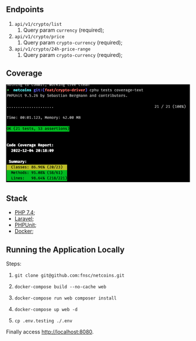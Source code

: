 ## Endpoints  
1. `api/v1/crypto/list`
    1. Query param `currency` (required);
1. `api/v1/crypto/price`
    1. Query param `crypto-currency` (required);
1. `api/v1/crypto/24h-price-range`
    1. Query param `crypto-currency` (required);

## Coverage
<p align="center"><img src="./docs/img/coverage.png" alt="Coverage Report"><p>

## Stack
- [PHP 7.4](https://www.php.net);
- [Laravel](https://laravel.com);
- [PHPUnit](https://phpunit.de/);
- [Docker](https://docker.com);

## Running the Application Locally
Steps:
1. ```shell
   git clone git@github.com:fnsc/netcoins.git
   ```
1. ```shell
   docker-compose build --no-cache web
   ```
1. ```shell
   docker-compose run web composer install
   ```
1. ```shell
   docker-compose up web -d
   ```
1. ```shell
   cp .env.testing ./.env
   ```

Finally access [http://localhost:8080](http://localhost:8080).
